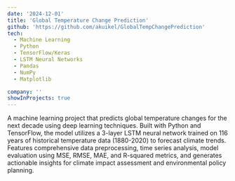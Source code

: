 ```yaml
---
date: '2024-12-01'
title: 'Global Temperature Change Prediction'
github: 'https://github.com/akuikel/GlobalTempChangePrediction'
tech:
  - Machine Learning
  - Python
  - TensorFlow/Keras
  - LSTM Neural Networks
  - Pandas
  - NumPy
  - Matplotlib

company: ''
showInProjects: true
---
```


A machine learning project that predicts global temperature changes for the next decade using deep learning techniques. Built with Python and TensorFlow, the model utilizes a 3-layer LSTM neural network trained on 116 years of historical temperature data (1880-2020) to forecast climate trends. Features comprehensive data preprocessing, time series analysis, model evaluation using MSE, RMSE, MAE, and R-squared metrics, and generates actionable insights for climate impact assessment and environmental policy planning.
